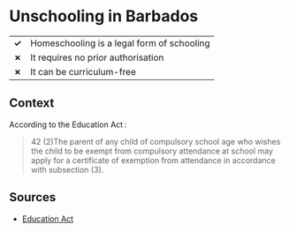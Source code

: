# Unschooling in Barbados
| | |
|-|-|
| __✓__ | Homeschooling is a legal form of schooling |
| __✗__ | It requires no prior authorisation |
| __✗__ | It can be curriculum-free |

## Context

According to the Education Act :

> 42 (2)The parent of any child of compulsory school age who wishes the child to be exempt from compulsory attendance at school
> may apply for a certificate of exemption from attendance in accordance with subsection (3).

## Sources

* [Education Act](http://104.238.85.55/en/showdoc/cs/41)
